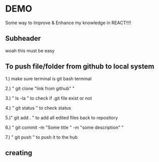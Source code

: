 # DEMO 

Some way to Improve & Enhance my knowledge in REACT!!!!

## Subheader

woah this must be easy

## To push file/folder from github to local system

1.) make sure terminal is git bash terminal 

2.) " git clone "link from github" "

3.) " ls -la " to check if .git file exist or not 

4.) " git status " to check status 

5.)" git add . " to add all edited files back to repository

6.) " git commit -m "Some title " -m "some description" "

7.) " git push " to push it to the hub

## creating
